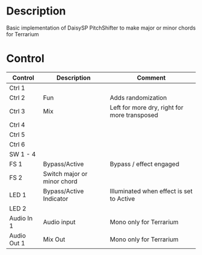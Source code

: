 # Description
Basic implementation of DaisySP PitchShifter to make major or minor chords for Terrarium

# Control

| Control | Description | Comment |
| --- | --- | --- |
| Ctrl 1 |  |  |
| Ctrl 2 | Fun | Adds randomization  |
| Ctrl 3 | Mix | Left for more dry, right for more transposed |
| Ctrl 4 |  |  |
| Ctrl 5 |  |  |
| Ctrl 6 |  |  |
| SW 1 - 4 |  | |
| FS 1 | Bypass/Active | Bypass / effect engaged |
| FS 2 | Switch major or minor chord |  |
| LED 1 | Bypass/Active Indicator |Illuminated when effect is set to Active |
| LED 2 |  |  |
| Audio In 1 | Audio input | Mono only for Terrarium |
| Audio Out 1 | Mix Out | Mono only for Terrarium |



